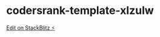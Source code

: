 # codersrank-template-xlzulw

[Edit on StackBlitz ⚡️](https://stackblitz.com/edit/codersrank-template-xlzulw)